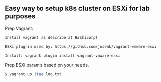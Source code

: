 ## Easy way to setup k8s cluster on ESXi for lab purposes

Prep Vagrant:

```bash
Install vagrant as describe at Hashicorp!

ESXi plug-in used by: https://github.com/josenk/vagrant-vmware-esxi

Install: vagrant plugin install vagrant-vmware-esxi

```

Prep ESXi params based on your needs.


```bash
$ vagrant up |tee log.txt
```

